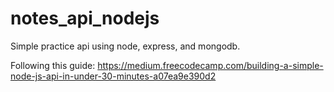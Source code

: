 # notes_api_nodejs

Simple practice api using node, express, and mongodb.

Following this guide: https://medium.freecodecamp.com/building-a-simple-node-js-api-in-under-30-minutes-a07ea9e390d2

